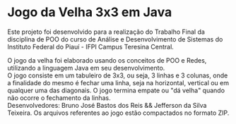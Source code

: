 # Jogo da Velha 3x3 em Java

Este projeto foi desenvolvido para a realização do Trabalho Final da disciplina de POO do curso de Análise e Desenvolvimento de Sistemas do Instituto Federal do Piauí - IFPI Campus Teresina Central.

O jogo da velha foi elaborado usando os conceitos de POO e Redes, utilizando a linguagem Java em seu desenvolvimento.  
O jogo consiste em um tabuleiro de 3x3, ou seja, 3 linhas e 3 colunas, onde a finalidade do mesmo é fechar uma linha, seja na horizontal, vertical ou em qualquer uma das diagonais. O jogo termina empate ou "dá velha" quando não ocorre o fechamento da linhas.  
Desenvolvedores:
Bruno José Bastos dos Reis &&
Jefferson da Silva Teixeira. 
Os arquivos referentes ao jogo estão compactados no formato ZIP.
